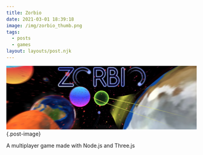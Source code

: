 ```yaml
---
title: Zorbio
date: 2021-03-01 18:39:18
image: /img/zorbio_thumb.png
tags:
  - posts
  - games
layout: layouts/post.njk
---
```


![Zorbio](/img/zorbio_header.png "Zorbio"){.post-image}

A multiplayer game made with Node.js and Three.js



